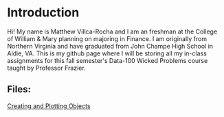 # Introduction
Hi! My name is Matthew Villca-Rocha and I am an freshman at the College of William & Mary planning on majoring in Finance. I am originally from Northern Virginia and have graduated from John Champe High School in Aldie, VA. This is my github page where I will be storing all my in-class assignments for this fall semester's Data-100 Wicked Problems course taught by Professor Frazier. 

## Files:

[Creating and Plotting Objects](creating_objects.md)
